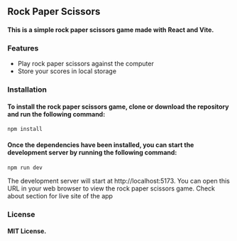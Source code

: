 ## Rock Paper Scissors

#### This is a simple rock paper scissors game made with React and Vite.

### Features
* Play rock paper scissors against the computer
* Store your scores in local storage

### Installation
#### To install the rock paper scissors game, clone or download the repository and run the following command:
```
npm install
```
#### Once the dependencies have been installed, you can start the development server by running the following command:
```
npm run dev
```
The development server will start at http://localhost:5173. You can open this URL in your web browser to view the rock paper scissors game.
Check about section for live site of the app

### License

#### MIT License.

